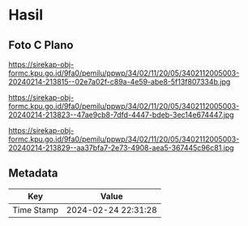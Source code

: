 # Hasil

## Foto C Plano

https://sirekap-obj-formc.kpu.go.id/9fa0/pemilu/ppwp/34/02/11/20/05/3402112005003-20240214-213815--02e7a02f-c89a-4e59-abe8-5f13f807334b.jpg

https://sirekap-obj-formc.kpu.go.id/9fa0/pemilu/ppwp/34/02/11/20/05/3402112005003-20240214-213823--47ae9cb8-7dfd-4447-bdeb-3ec14e674447.jpg

https://sirekap-obj-formc.kpu.go.id/9fa0/pemilu/ppwp/34/02/11/20/05/3402112005003-20240214-213829--aa37bfa7-2e73-4908-aea5-367445c96c81.jpg


## Metadata

| Key        | Value               |
| ---------- | ------------------- |
| Time Stamp | 2024-02-24 22:31:28 |



